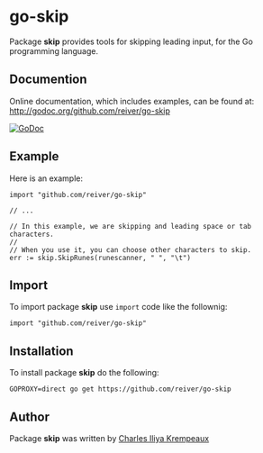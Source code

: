 # go-skip

Package **skip** provides tools for skipping leading input, for the Go programming language.

## Documention

Online documentation, which includes examples, can be found at: http://godoc.org/github.com/reiver/go-skip

[![GoDoc](https://godoc.org/github.com/reiver/go-skip?status.svg)](https://godoc.org/github.com/reiver/go-skip)

## Example

Here is an example:

```golang
import "github.com/reiver/go-skip"

// ...

// In this example, we are skipping and leading space or tab characters.
//
// When you use it, you can choose other characters to skip.
err := skip.SkipRunes(runescanner, " ", "\t")
```

## Import

To import package **skip** use `import` code like the follownig:
```
import "github.com/reiver/go-skip"
```

## Installation

To install package **skip** do the following:
```
GOPROXY=direct go get https://github.com/reiver/go-skip
```

## Author

Package **skip** was written by [Charles Iliya Krempeaux](http://reiver.link)
